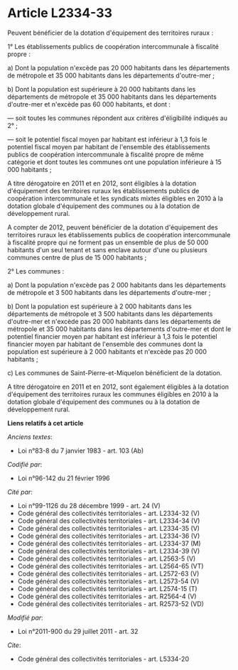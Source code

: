 # Article L2334-33

Peuvent bénéficier de la dotation d'équipement des territoires ruraux : 

1° Les établissements publics de coopération intercommunale à fiscalité propre : 

a) Dont la population n'excède pas 20 000 habitants dans les  départements de métropole et 35 000 habitants dans les
départements  d'outre-mer ; 

b) Dont la population est  supérieure à 20 000 habitants dans les départements de métropole et 35  000 habitants dans les
départements d'outre-mer et n'excède pas 60 000  habitants, et dont : 

― soit toutes les communes répondent aux critères d'éligibilité indiqués au 2° ; 

― soit le potentiel fiscal moyen par habitant est inférieur à 1,3 fois  le potentiel fiscal moyen par habitant de l'ensemble
des établissements  publics de coopération intercommunale à fiscalité propre de même  catégorie et dont toutes les communes
ont une population inférieure à 15  000 habitants ; 

A titre dérogatoire en 2011 et en 2012, sont éligibles à la dotation d'équipement des territoires ruraux les établissements
publics de coopération intercommunale et les syndicats mixtes éligibles en 2010 à la dotation globale d'équipement des
communes ou à la dotation de développement rural.

A compter de 2012, peuvent bénéficier de la dotation d'équipement des territoires ruraux les établissements publics de
coopération intercommunale à fiscalité propre qui ne forment pas un ensemble de plus de 50 000 habitants d'un seul tenant et
sans enclave autour d'une ou plusieurs communes centre de plus de 15 000 habitants ; 

2° Les communes : 

a) Dont la population n'excède pas 2 000 habitants dans les  départements de métropole et 3 500 habitants dans les
départements  d'outre-mer ; 

b) Dont la population est  supérieure à 2 000 habitants dans les départements de métropole et 3 500  habitants dans les
départements d'outre-mer et n'excède pas 20 000  habitants dans les départements de métropole et 35 000 habitants dans  les
départements d'outre-mer et dont le potentiel financier moyen par  habitant est inférieur à 1,3 fois le potentiel financier
moyen par  habitant de l'ensemble des communes dont la population est supérieure à 2  000 habitants et n'excède pas 20 000
habitants ; 

c) Les communes de Saint-Pierre-et-Miquelon bénéficient de la dotation.

A titre dérogatoire en 2011 et en 2012, sont également éligibles à la dotation d'équipement des territoires ruraux les
communes éligibles en 2010 à la dotation globale d'équipement des communes ou à la dotation de développement rural.

**Liens relatifs à cet article**

_Anciens textes_:

  - Loi n°83-8 du 7 janvier 1983 - art. 103 (Ab)

_Codifié par_:

  - Loi n°96-142 du 21 février 1996

_Cité par_:

  - Loi n°99-1126 du 28 décembre 1999 - art. 24 (V)
  - Code général des collectivités territoriales - art. L2334-32 (V)
  - Code général des collectivités territoriales - art. L2334-34 (V)
  - Code général des collectivités territoriales - art. L2334-35 (V)
  - Code général des collectivités territoriales - art. L2334-36 (V)
  - Code général des collectivités territoriales - art. L2334-37 (M)
  - Code général des collectivités territoriales - art. L2334-39 (V)
  - Code général des collectivités territoriales - art. L2563-5 (V)
  - Code général des collectivités territoriales - art. L2564-65 (VT)
  - Code général des collectivités territoriales - art. L2572-63 (V)
  - Code général des collectivités territoriales - art. L2573-54 (V)
  - Code général des collectivités territoriales - art. L2574-15 (T)
  - Code général des collectivités territoriales - art. R2564-4 (V)
  - Code général des collectivités territoriales - art. R2573-52 (VD)

_Modifié par_:

  - Loi n°2011-900 du 29 juillet 2011 - art. 32

_Cite_:

  - Code général des collectivités territoriales - art. L5334-20
